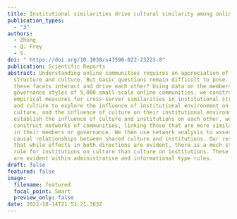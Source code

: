 ```yaml
---
title: Institutional similarities drive cultural similarity among online communities.
publication_types:
  - "3"
authors:
  - Zhong
  - Q. Frey
  - S.
doi: " https://doi.org/10.1038/s41598-022-23223-8"
publication: Scientific Reports
abstract: Understanding online communities requires an appreciation of both
  structure and culture. But basic questions remain difficult to pose. How do
  these facets interact and drive each other? Using data on the membership and
  governance styles of 5,000 small-scale online communities, we construct
  empirical measures for cross-server similarities in institutional structure
  and culture to explore the influence of institutional environment on their
  culture, and the influence of culture on their institutional environment. To
  establish the influence of culture and institutions on each other, we
  construct networks of communities, linking those that are more similar either
  in their members or governance. We then use network analysis to assess the
  causal relationships between shared culture and institutions. Our result shows
  that while effects in both directions are evident, there is a much stronger
  role for institutions on culture than culture on institutions. These processes
  are evident within administrative and informational type rules.
draft: false
featured: false
image:
  filename: featured
  focal_point: Smart
  preview_only: false
date: 2022-10-14T21:51:21.363Z
---
```


